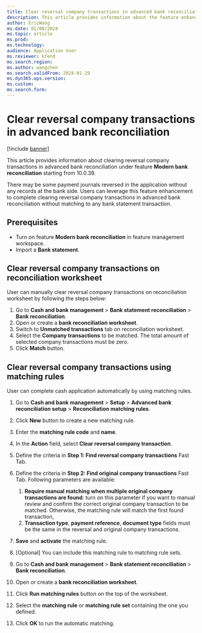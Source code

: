 ```yaml
---
title: Clear reversal company transactions in advanced bank reconciliation
description: This article provides information about the feature enhancements in advanced bank reconciliation in 10.0.39.
author: EricWang
ms.date: 01/08/2024
ms.topic: article
ms.prod: 
ms.technology: 
audience: Application User
ms.reviewer: kfend
ms.search.region: 
ms.author: wangchen
ms.search.validFrom: 2024-01-29
ms.dyn365.ops.version: 
ms.custom: 
ms.search.form:  
---
```


# Clear reversal company transactions in advanced bank reconciliation 

[!include [banner](../../includes/banner.md)]

This article provides information about clearing reversal company transactions in advanced bank reconciliation under feature **Modern bank reconciliation** starting from 10.0.39. 

There may be some payment journals reversed in the application without any records at the bank side. Users can leverage this feature enhancement to complete clearing reversal company transactions in advanced bank reconciliation without matching to any bank statement transaction.

## Prerequisites
-   Turn on feature **Modern bank reconciliation** in feature management workspace.
-   Import a **Bank statement**.

## Clear reversal company transactions on reconciliation worksheet

User can manually clear reversal company transactions on reconciliation worksheet by following the steps below:

1. Go to **Cash and bank management** > **Bank statement reconciliation** > **Bank reconciliation**.
2. Open or create a **bank reconciliation worksheet**.
3. Switch to **Unmatched transactions** tab on reconciliation worksheet.
4. Select the **Company transactions** to be matched. The total amount of selected company transactions must be zero.
5. Click **Match** button.

## Clear reversal company transactions using matching rules

User can complete cash application automatically by using matching rules.

1. Go to **Cash and bank management** > **Setup** > **Advanced bank reconciliation setup** > **Reconciliation matching rules**.
2. Click **New** button to create a new matching rule.
3. Enter the **matching rule code** and **name**.
4. In the **Action** field, select **Clear reversal company transaction**.
5. Define the criteria in **Step 1: Find reversal company transactions** Fast Tab.
6. Define the criteria in **Step 2: Find original company transactions** Fast Tab. Following parameters are available:
   1. **Require manual matching when multiple original company transactions are found**: turn on this parameter if you want to manual review and confirm the correct original company transaction to be matched. Otherwise, the matching rule will match the first found transaction,
   2. **Transaction type**, **payment reference**, **document type** fields must be the same in the reversal and original company transactions.

7. **Save** and **activate** the matching rule.
8. [Optional] You can include this matching rule to matching rule sets.
9. Go to **Cash and bank management** > **Bank statement reconciliation** > **Bank reconciliation**.
10. Open or create a **bank reconciliation worksheet**.
11. Click **Run matching rules** button on the top of the worksheet.
12. Select the **matching rule** or **matching rule set** containing the one you defined.
13. Click **OK** to run the automatic matching.

